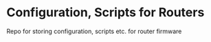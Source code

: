 # Configuration, Scripts for Routers

Repo for storing configuration, scripts etc. for router firmware
